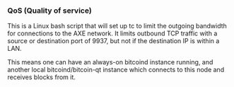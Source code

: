### QoS (Quality of service) ###

This is a Linux bash script that will set up tc to limit the outgoing bandwidth for connections to the AXE network. It limits outbound TCP traffic with a source or destination port of 9937, but not if the destination IP is within a LAN.

This means one can have an always-on bitcoind instance running, and another local bitcoind/bitcoin-qt instance which connects to this node and receives blocks from it.
